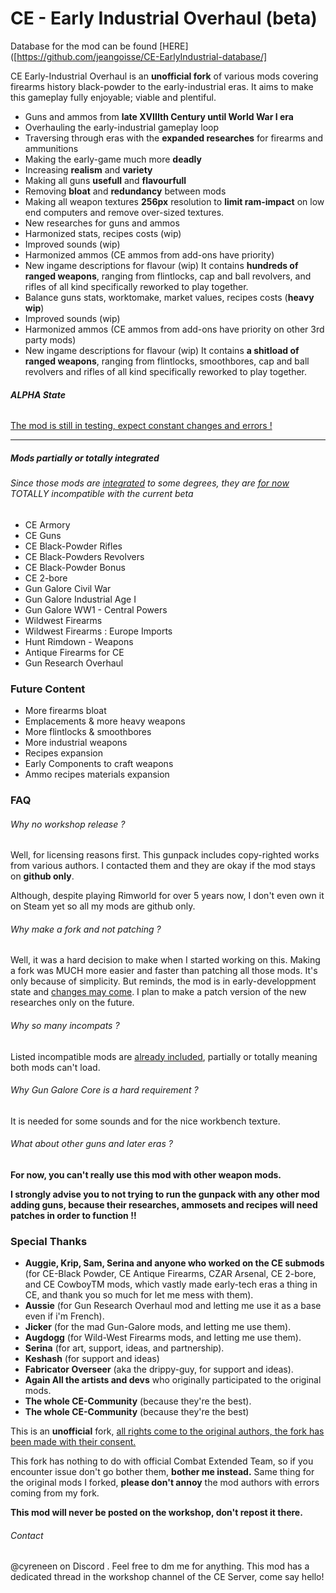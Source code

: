 # CE - Early Industrial Overhaul (beta)

Database for the mod can be found [HERE]([https://github.com/jeangoisse/CE-EarlyIndustrial-database/] 

CE Early-Industrial Overhaul is an **unofficial fork** of various mods covering firearms history black-powder to the early-industrial eras. It aims to make this gameplay fully enjoyable; viable and plentiful.
- Guns and ammos from **late XVIIIth Century until World War I era**
- Overhauling the early-industrial gameplay loop
- Traversing through eras with the **expanded researches** for firearms and ammunitions
- Making the early-game much more **deadly**
- Increasing **realism** and **variety**
- Making all guns **usefull** and **flavourfull**
- Removing **bloat** and **redundancy** between mods
- Making all weapon textures **256px** resolution to **limit ram-impact** on low end computers and remove over-sized textures. 
- New researches for guns and ammos
- Harmonized stats, recipes costs (wip)
- Improved sounds (wip)
- Harmonized ammos (CE ammos from add-ons have priority)
- New ingame descriptions for flavour (wip)
It contains **hundreds of ranged weapons**, ranging from flintlocks, cap and ball revolvers, and rifles of all kind specifically reworked to play together.
- Balance guns stats, worktomake, market values, recipes costs (**heavy wip**)
- Improved sounds (wip)
- Harmonized ammos (CE ammos from add-ons have priority on other 3rd party mods)
- New ingame descriptions for flavour (wip)
It contains **a shitload of ranged weapons**, ranging from flintlocks, smoothbores, cap and ball revolvers and rifles of all kind specifically reworked to play together.

###### **ALPHA State**
<u>The mod is still in testing, expect constant changes and errors !</u>
_________
##### Mods partially or totally integrated 
###### *Since those mods are <u>integrated</u> to some degrees, they are <u>for now</u> TOTALLY incompatible with the current beta*

- CE Armory
- CE Guns
- CE Black-Powder Rifles
- CE Black-Powders Revolvers
- CE Black-Powder Bonus
- CE 2-bore
- Gun Galore Civil War
- Gun Galore Industrial Age I
- Gun Galore WW1 - Central Powers
- Wildwest Firearms
- Wildwest Firearms : Europe Imports
- Hunt Rimdown - Weapons
- Antique Firearms for CE
- Gun Research Overhaul

### Future Content
- More firearms bloat
- Emplacements & more heavy weapons
- More flintlocks & smoothbores
- More industrial weapons
- Recipes expansion
-   Early Components to craft weapons
-   Ammo recipes materials expansion



### FAQ
###### *Why no workshop release ?*

Well, for licensing reasons first. 
This gunpack includes copy-righted works from various authors. I contacted them and they are okay if the mod stays on **github only**.

Although, despite playing Rimworld for over 5 years now, I don't even own it on Steam yet so all my mods are github only.
###### *Why make a fork and not patching ?*

Well, it was a hard decision to make when I started working on this. Making a fork was MUCH more easier and faster than patching all those mods. It's only because of simplicity. But reminds, the mod is in early-developpment state and <u>changes may come</u>. I plan to make a patch version of the new researches only on the future.
###### *Why so many incompats ?*

Listed incompatible mods are <u>already included</u>, partially or totally meaning both mods can't load.
###### *Why Gun Galore Core is a hard requirement ?*

It is needed for some sounds and for the nice workbench texture.
###### *What about other guns and later eras ?*

**For now, you can't really use this mod with other weapon mods.** 

**I strongly advise you to not trying to run the gunpack with any other mod adding guns, because their researches, ammosets and recipes will need patches in order to function !!**

### Special Thanks 
- **Auggie, Krip, Sam, Serina and anyone who worked on the CE submods** (for CE-Black Powder, CE Antique Firearms, CZAR Arsenal, CE 2-bore, and CE CowboyTM mods, which vastly made early-tech eras a thing in CE, and thank you so much for let me mess with them).
- **Aussie** (for Gun Research Overhaul mod and letting me use it as a base even if i'm French).
- **Jicker** (for the mad Gun-Galore mods, and letting me use them).
- **Augdogg** (for Wild-West Firearms mods, and letting me use them).
- **Serina** (for art, support, ideas, and partnership).
- **Keshash** (for support and ideas)
- **Fabricator Overseer** (aka the drippy-guy, for support and ideas).
- **Again All the artists and devs** who originally participated to the original mods.
- **The whole CE-Community** (because they're the best).
- **The whole CE-Community** (because they're the best)

This is an **unofficial** fork, <u>all rights come to the original authors, the fork has been made with their consent.</u>

This fork has nothing to do with official Combat Extended Team, so if you encounter issue don't go bother them, **bother me instead.** 
Same thing for the original mods I forked, **please don't annoy** the mod authors with errors coming from my fork.

**This mod will never be posted on the workshop, don't repost it there.**

###### Contact

@cyreneen on Discord . Feel free to dm me for anything.
This mod has a dedicated thread in the workshop channel of the CE Server, come say hello!
